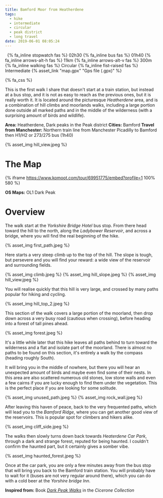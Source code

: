 ```yaml
---
title: Bamford Moor from Heatherdene
tags:
  - hike
  - intermediate
  - circular
  - peak district
  - long travel
date: 2019-06-01 08:05:24
---
```


<p>
    <span style="margin-left: 0.5em" class="indicator">
        {% fa_inline stopwatch fas %} 02h30
    </span>
    <span class="indicator">
        {% fa_inline bus fas %} 01h40
    </span>
    <span class="indicator">
        {% fa_inline arrows-alt-h fas %} 11km
    </span>
    <span class="indicator">
        {% fa_inline arrows-alt-v fas %} 300m
    </span>
    <span class="indicator">
        {% fa_inline walking fas %} Circular
    </span>
    <span class="indicator">
        {% fa_inline fist-raised fas %} Intermediate
    </span>
    <span class="gps-file"> 
        {% asset_link "map.gpx" "Gps file (.gpx)" %}
    </span> 
</p>

{% fa_css %}

This is the first walk I share that doesn't start at a train station, but instead at a bus stop, and it is not as easy to reach as the previous ones, but it is really worth it. It is located around the picturesque *Heatherdene* area, and is a combination of hill climbs and moorlands walks, including a large portion done outside all marked paths and in the middle of the wilderness (with a surprising amount of birds and wildlife).

**Area:** Heatherdene, Dark peaks in the Peak district
**Cities:** Bamford
**Travel from Manchester:** Northern train line from Manchester Picadilly to Bamford then H1/H2 or 273/275 bus (1h40)

{% asset_img hill_view.jpeg %}

<!-- more -->

# The Map

{% iframe https://www.komoot.com/tour/69951775/embed?profile=1 100% 580 %}

**OS Maps:** OL1 Dark Peak

# Overview

The walk start at the *Yorkshire Bridge Hotel* bus stop. From there head toward the hill to the north, along the *Ladybower Reservoir*, and across a bridge, where you will find the real beginning of the hike.

{% asset_img first_path.jpeg %}

Here starts a very steep climb up to the top of the hill. The slope is tough, but persevere and you will find your reward: a wide view of the reservoir and surrounding fields.

{% asset_img climb.jpeg %}
{% asset_img hill_slope.jpeg %}
{% asset_img hill_view.jpeg %}

You will realise quickly that this hill is very large, and crossed by many paths popular for hiking and cycling. 

{% asset_img hill_top_2.jpeg %}

This section of the walk covers a large portion of the moorland, then drop down across a very busy road (cautious when crossing), before heading into a forest of tall pines ahead.

{% asset_img forest.jpeg %}

It's a little while later that this hike leaves all paths behind to turn toward the wilderness and a flat and isolate part of the moorland. There is almost no paths to be found on this section, it's entirely a walk by the compass (heading roughly South).

It will bring you in the middle of nowhere, but there you will hear an unexpected amount of birds and maybe even find some of their nests. In this area are also scattered numerous old stones, low stone walls and even a few cairns if you are lucky enough to find them under the vegetation. This is the perfect place if you are looking for some solitude.

{% asset_img unused_path.jpeg %}
{% asset_img rock_wall.jpeg %}

After leaving this haven of peace, back to the very frequented paths, which will lead you to the *Bamford Ridge*, where you can get another good view of the reservoirs. This is popular spot for climbers and hikers alike.

{% asset_img cliff_side.jpeg %}

The walks then slowly turns down back towards *Heaterdene Car Park*, through a dark and strange forest, reputed for being haunted. I couldn't confirm the haunted part, but it certainly gives a somber vibe.

{% asset_img haunted_forest.jpeg %}

Once at the car park, you are only a few minutes away from the bus stop that will bring you back to the Bamford train station. You will probably have to wait for it (buses are not very regular around there), which you can do with a cold beer at the *Yorshire bridge Inn*. 
 
**Inspired from:** Book [*Dark Peak Walks*](https://www.amazon.co.uk/Dark-Peak-Walks-Exploring-Landscapes/dp/1852845198) in the *Cicerone Collection* 
